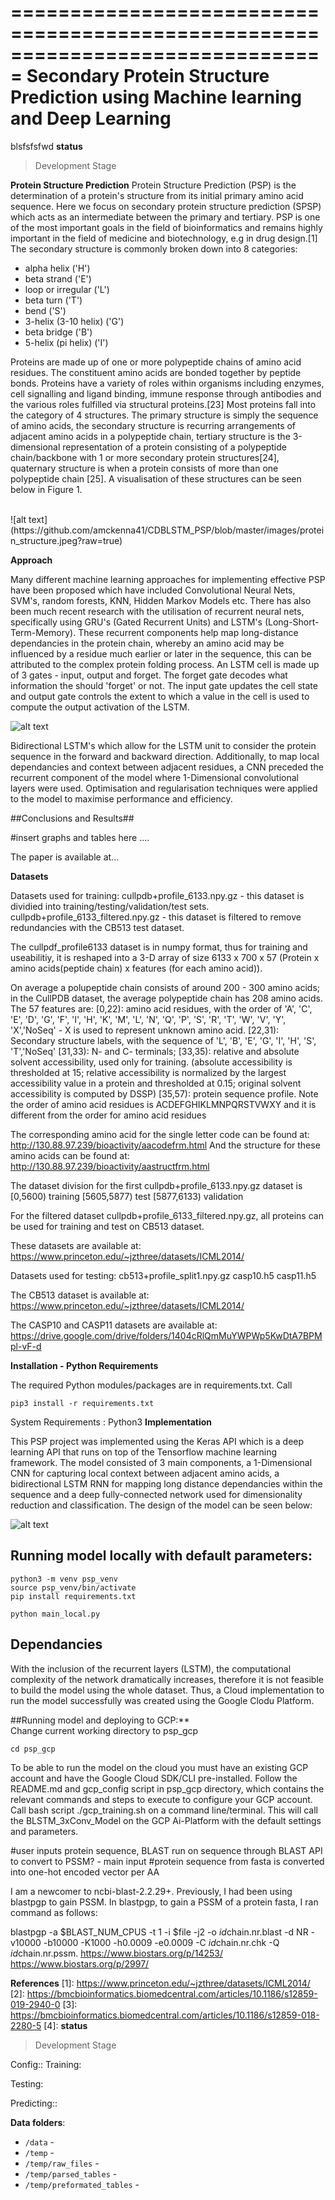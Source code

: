 ===============================================================================
Secondary Protein Structure Prediction using Machine learning and Deep Learning
===============================================================================

blsfsfsfwd
**status**
> Development Stage

**Protein Structure Prediction**
Protein Structure Prediction (PSP) is the determination of a protein's structure from its initial primary amino acid sequence. Here we focus on secondary protein structure prediction (SPSP) which acts as an intermediate between the primary and tertiary. PSP is one of the most important goals in the field of bioinformatics and remains highly important in the field of medicine and biotechnology, e.g in drug design.[1] The secondary structure is commonly broken down into 8 categories:

* alpha helix ('H')
* beta strand ('E')
* loop or irregular ('L')
* beta turn ('T')
* bend ('S')
* 3-helix (3-10 helix) ('G')
* beta bridge ('B')
* 5-helix (pi helix) ('I')

Proteins are made up of one or more polypeptide chains of amino acid residues. The constituent amino acids are bonded together by peptide bonds. Proteins have a variety of roles within organisms including enzymes, cell signalling and ligand binding, immune response through antibodies and the various roles fulfilled via structural proteins.[23] Most proteins fall into the category of 4 structures. The primary structure is simply the sequence of amino acids, the secondary structure is recurring arrangements of adjacent amino acids in a polypeptide chain, tertiary structure is the 3-dimensional representation of a protein consisting of a polypeptide chain/backbone with 1 or more secondary protein structures[24], quaternary structure is when a protein consists of more than one polypeptide chain [25]. A visualisation of these structures can be seen below in Figure 1.

<br>
![alt text](https://github.com/amckenna41/CDBLSTM_PSP/blob/master/images/protein_structure.jpeg?raw=true)

**Approach**

Many different machine learning approaches for implementing effective PSP have been proposed which have included Convolutional Neural Nets, SVM's, random forests, KNN, Hidden Markov Models etc. There has also been much recent research with the utilisation of recurrent neural nets, specifically using GRU's (Gated Recurrent Units) and LSTM's (Long-Short-Term-Memory). These recurrent components help map long-distance dependancies in the protein chain, whereby an amino acid may be influenced by a residue much earlier or later in the sequence, this can be attributed to the complex protein folding process. An LSTM cell is made up of 3 gates - input, output and forget. The forget gate decodes what information the should 'forget' or not. The input gate updates the cell state and output gate controls the extent to which a value in the cell is used to compute the output activation of the LSTM. <br>

![alt text](https://github.com/amckenna41/CDBLSTM_PSP/blob/master/images/lstm_cell.jpeg?raw=true)

Bidirectional LSTM's which allow for the LSTM unit to consider the protein sequence in the forward and backward direction. Additionally, to map local dependancies and context between adjacent residues, a CNN preceded the recurrent component of the model where 1-Dimensional convolutional layers were used.
Optimisation and regularisation techniques were applied to the model to maximise performance and efficiency.

##Conclusions and Results##

#insert graphs and tables here ....

The paper is available at...

**Datasets**

Datasets used for training:
cullpdb+profile_6133.npy.gz - this dataset is dividied into training/testing/validation/test sets.
cullpdb+profile_6133_filtered.npy.gz - this dataset is filtered to remove redundancies with the CB513 test dataset.

The cullpdf_profile6133 dataset is in numpy format, thus for training and useabilitiy, it is reshaped into a 3-D array of size 6133 x 700 x 57 (Protein x amino acids(peptide chain) x features (for each amino acid)).

On average a polupeptide chain consists of around 200 - 300 amino acids; in the CullPDB dataset, the average polypeptide chain has 208 amino acids.
The 57 features are:
[0,22): amino acid residues, with the order of 'A', 'C', 'E', 'D', 'G', 'F', 'I', 'H', 'K', 'M', 'L', 'N', 'Q', 'P', 'S', 'R', 'T', 'W', 'V', 'Y', 'X','NoSeq' - X is used to represent unknown amino acid.
[22,31): Secondary structure labels, with the sequence of 'L', 'B', 'E', 'G', 'I', 'H', 'S', 'T','NoSeq'
[31,33): N- and C- terminals;
[33,35): relative and absolute solvent accessibility, used only for training. (absolute accessibility is thresholded at 15; relative accessibility is normalized by the largest accessibility value in a protein and thresholded at 0.15; original solvent accessibility is computed by DSSP)
[35,57): protein sequence profile. Note the order of amino acid residues is ACDEFGHIKLMNPQRSTVWXY and it is different from the order for amino acid residues

The corresponding amino acid for the single letter code can be found at:
http://130.88.97.239/bioactivity/aacodefrm.html
And the structure for these amino acids can be found at:
http://130.88.97.239/bioactivity/aastructfrm.html

The dataset division for the first cullpdb+profile_6133.npy.gz dataset is
[0,5600) training
[5605,5877) test
[5877,6133) validation

 For the filtered dataset cullpdb+profile_6133_filtered.npy.gz, all proteins can be used for training and test on CB513 dataset.

These datasets are available at:
https://www.princeton.edu/~jzthree/datasets/ICML2014/

Datasets used for testing:
cb513+profile_split1.npy.gz
casp10.h5
casp11.h5

The CB513 dataset is available at:
https://www.princeton.edu/~jzthree/datasets/ICML2014/

The CASP10 and CASP11 datasets are available at:
https://drive.google.com/drive/folders/1404cRlQmMuYWPWp5KwDtA7BPMpl-vF-d

**Installation - Python Requirements**

The required Python modules/packages are in requirements.txt. Call
```
pip3 install -r requirements.txt
```

System Requirements : Python3
**Implementation**

This PSP project was implemented using the Keras API which is a deep learning API that runs on top of the Tensorflow machine learning framework. The model consisted of 3 main components, a 1-Dimensional CNN for capturing local context between adjacent amino acids, a bidirectional LSTM RNN for mapping long distance dependancies within the sequence and a deep fully-connected network used for dimensionality reduction and classification. The design of the model can be seen below:

![alt text](https://github.com/amckenna41/CDBLSTM_PSP/blob/master/images/model_design.png?raw=true)


## Running model locally with default parameters:
```
python3 -m venv psp_venv
source psp_venv/bin/activate
pip install requirements.txt

python main_local.py
```

## Dependancies

With the inclusion of the recurrent layers (LSTM), the computational complexity of the network dramatically increases, therefore it is not feasible to build the model using the whole dataset. Thus, a Cloud implementation to run the model successfully was created using the Google Clodu Platform.

##Running model and deploying to GCP:** <br>
Change current working directory to psp_gcp
```
cd psp_gcp
```
To be able to run the model on the cloud you must have an existing GCP account and have the Google Cloud SDK/CLI pre-installed. Follow the README.md and gcp_config script in psp_gcp directory, which contains the relevant commands and steps to execute to configure your GCP account. <br>
Call bash script ./gcp_training.sh on a command line/terminal. This will call the BLSTM_3xConv_Model on the GCP Ai-Platform with the default settings and parameters.


#user inputs protein sequence, BLAST run on sequence through BLAST API to convert to PSSM? - main input
#protein sequence from fasta is converted into one-hot encoded vector per AA

I am a newcomer to ncbi-blast-2.2.29+. Previously, I had been using blastpgp to gain PSSM. In blastpgp, to gain a PSSM of a protein fasta, I ran command as follows:

blastpgp -a $BLAST_NUM_CPUS -t 1 -i $file -j2 -o $id$chain.nr.blast -d NR -v10000 -b10000 -K1000 -h0.0009 -e0.0009 -C $id$chain.nr.chk -Q $id$chain.nr.pssm.
https://www.biostars.org/p/14253/
https://www.biostars.org/p/2997/

**References**
[1]: https://www.princeton.edu/~jzthree/datasets/ICML2014/
[2]: https://bmcbioinformatics.biomedcentral.com/articles/10.1186/s12859-019-2940-0
[3]: https://bmcbioinformatics.biomedcentral.com/articles/10.1186/s12859-018-2280-5
[4]:
**status**
> Development Stage

Config::
Training:

Testing:

Predicting::

**Data folders**:

* `/data` -
* `/temp` -
* `/temp/raw_files` -
* `/temp/parsed_tables` -
* `/temp/preformated_tables` -
